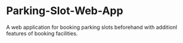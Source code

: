 # Parking-Slot-Web-App
A web application for booking parking slots beforehand with additionl features of booking facilities.
